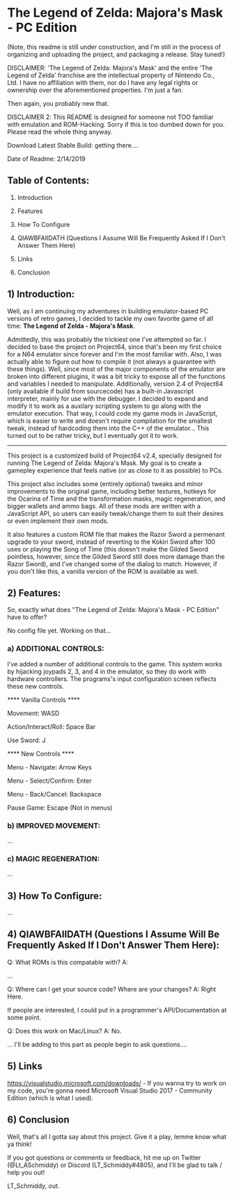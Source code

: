 # The Legend of Zelda: Majora's Mask - PC Edition

(Note, this readme is still under construction, and I'm still in the process of organizing and uploading the project, and packaging a release. Stay tuned!)

DISCLAIMER: 'The Legend of Zelda: Majora's Mask' and the entire 'The Legend of Zelda' franchise are the intellectual property of Nintendo Co., Ltd. I have no affiliation with them, nor do I have any legal rights or ownership over the aforementioned properties. I'm just a fan.

Then again, you probably new that.

DISCLAIMER 2: This README is designed for someone not TOO familiar with emulation and ROM-Hacking. Sorry if this is too dumbed down for you. Please read the whole thing anyway.

Download Latest Stable Build: getting there....

Date of Readme: 2/14/2019

## Table of Contents:

1. Introduction

2. Features

3. How To Configure

4. QIAWBFAIIDATH (Questions I Assume Will Be Frequently Asked If I Don't Answer Them Here)

5. Links

5. Conclusion


## 1) Introduction:

Well, as I am continuing my adventures in building emulator-based PC versions of retro games, I decided to tackle my own favorite game of all time: **The Legend of Zelda - Majora's Mask**.

Admittedly, this was probably the trickiest one I've attempted so far. I decided to base the project on Project64, since that's been my first choice for a N64 emulator since forever and I'm the most familiar with. Also, I was actually able to figure out how to compile it (not always a guarantee with these things). Well, since most of the major components of the emulator are broken into different plugins, it was a bit tricky to expose all of the functions and variables I needed to manipulate. Additionally, version 2.4 of Project64 (only available if build from sourcecode) has a built-in Javascript interpreter, mainly for use with the debugger. I decided to expand and modify it to work as a auxilary scripting system to go along with the emulator execution. That way, I could code my game mods in JavaScript, which is easier to write and doesn't require compilation for the smallest tweak, instead of hardcoding them into the C++ of the emulator... This turned out to be rather tricky, but I eventually got it to work.

---

This project is a customized build of Project64 v2.4, specially designed for running The Legend of Zelda: Majora's Mask. My goal is to create a gamepley experience that feels native (or as close to it as possible) to PCs.

This project also includes some (entirely optional) tweaks and minor improvements to the original game, including better textures, hotkeys for the Ocarina of Time and the transformation masks, magic regeneration, and bigger wallets and ammo bags. All of these mods are written with a JavaScript API, so users can easily tweak/change them to suit their desires or even implement their own mods.

It also features a custom ROM file that makes the Razor Sword a permenant upgrade to your sword, instead of reverting to the Kokiri Sword after 100 uses or playing the Song of Time (this doesn't make the Gilded Sword pointless, however, since the Gilded Sword still does more damage than the Razor Sword), and I've changed some of the dialog to match. However, if you don't like this, a vanilla version of the ROM is available as well.


## 2) Features:

So, exactly what does "The Legend of Zelda: Majora's Mask - PC Edition" have to offer?

No config file yet. Working on that...

### a) ADDITIONAL CONTROLS:

I've added a number of additional controls to the game. This system works by hijacking joypads 2, 3, and 4 in the emulator, so they do work with hardware controllers. The programs's input configuration screen reflects these new controls.

**** Vanilla Controls ****

Movement: WASD

Action/Interact/Roll: Space Bar

Use Sword: J



**** New Controls ****



Menu - Navigate: Arrow Keys

Menu - Select/Confirm: Enter

Menu - Back/Cancel: Backspace

Pause Game: Escape (Not in menus)

### b) IMPROVED MOVEMENT:

...

### c) MAGIC REGENERATION:

...


## 3) How To Configure:

...


## 4) QIAWBFAIIDATH (Questions I Assume Will Be Frequently Asked If I Don't Answer Them Here):

Q: What ROMs is this compatable with? A:

...

Q: Where can I get your source code? Where are your changes? A: Right Here.

If people are interested, I could put in a programmer's API/Documentation at some point.


Q: Does this work on Mac/Linux? A: No.

... I'll be adding to this part as people begin to ask questions....


## 5) Links 



https://visualstudio.microsoft.com/downloads/ - If you wanna try to work on my code, you're gonna need Microsoft Visual Studio 2017 - Community Edition (which is what I used).


## 6) Conclusion 

Well, that's all I gotta say about this project. Give it a play, lemme know what ya think!

If you got questions or comments or feedback, hit me up on Twitter (@Lt_ASchmiddy) or Discord (LT_Schmiddy#4805), and I'll be glad to talk / help you out!

LT_Schmiddy, out.

